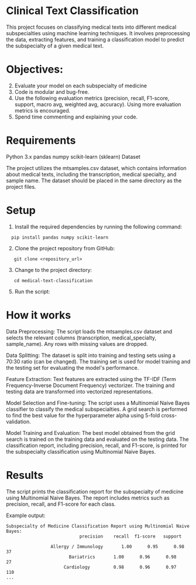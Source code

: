 # Clinical Text Classification


This project focuses on classifying medical texts into different medical subspecialties using machine learning techniques. It involves preprocessing the data, extracting features, and training a classification model to predict the subspecialty of a given medical text.

#  Objectives:

2. Evaluate your model on each subspecialty of medicine
3. Code is modular and bug-free.
4. Use the following evaluation metrics (precision, recall, F1-score, support, macro avg, weighted avg, accuracy). Using more evaluation metrics is encouraged.
5. Spend time commenting and explaining your code.


# Requirements

Python 3.x
pandas
numpy
scikit-learn (sklearn)
Dataset

The project utilizes the mtsamples.csv dataset, which contains information about medical texts, including the transcription, medical specialty, and sample name. The dataset should be placed in the same directory as the project files.

# Setup

1. Install the required dependencies by running the following command:

```
  pip install pandas numpy scikit-learn
```
2. Clone the project repository from GitHub:
```
   git clone <repository_url>
```
3. Change to the project directory:
```
   cd medical-text-classification
```
5. Run the script:

# How it works

Data Preprocessing: The script loads the mtsamples.csv dataset and selects the relevant columns (transcription, medical_specialty, sample_name). Any rows with missing values are dropped.

Data Splitting: The dataset is split into training and testing sets using a 70:30 ratio (can be changed). The training set is used for model training and the testing set for evaluating the model's performance.

Feature Extraction: Text features are extracted using the TF-IDF (Term Frequency-Inverse Document Frequency) vectorizer. The training and testing data are transformed into vectorized representations.

Model Selection and Fine-tuning: The script uses a Multinomial Naive Bayes classifier to classify the medical subspecialties. A grid search is performed to find the best value for the hyperparameter alpha using 5-fold cross-validation.

Model Training and Evaluation: The best model obtained from the grid search is trained on the training data and evaluated on the testing data. The classification report, including precision, recall, and F1-score, is printed for the subspecialty classification using Multinomial Naive Bayes.


# Results

The script prints the classification report for the subspecialty of medicine using Multinomial Naive Bayes. The report includes metrics such as precision, recall, and F1-score for each class.

Example output:
```
Subspecialty of Medicine Classification Report using Multinomial Naive Bayes:
                            precision    recall  f1-score   support

                 Allergy / Immunology       1.00      0.95      0.98        37
                        Bariatrics       1.00      0.96      0.98        27
                      Cardiology         0.98      0.96      0.97       110
...

```

